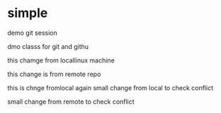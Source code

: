 # simple
demo git session


dmo classs for git and githu




this chamge from locallinux machine

this change is from remote repo

this is chnge fromlocal again
small change from local to check conflict

small change from remote to check conflict

